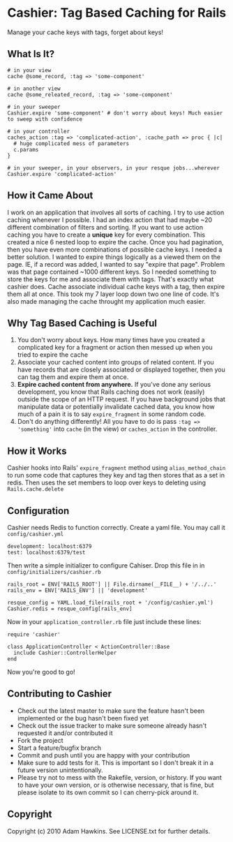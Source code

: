 # Cashier: Tag Based Caching for Rails

Manage your cache keys with tags, forget about keys!

## What Is It?

    # in your view
    cache @some_record, :tag => 'some-component'
    
    # in another view
    cache @some_releated_record, :tag => 'some-component'

    # in your sweeper
    Cashier.expire 'some-component' # don't worry about keys! Much easier to sweep with confidence

    # in your controller
    caches_action :tag => 'complicated-action', :cache_path => proc { |c| 
      # huge complicated mess of parameters
      c.params
    }

    # in your sweeper, in your observers, in your resque jobs...wherever
    Cashier.expire 'complicated-action'

## How it Came About

I work on an application that involves all sorts of caching. I try to use action caching whenever I possible.
I had an index action that had maybe ~20 different combination of filters and sorting. If you want to use
action caching you have to create a **unique** key for every combination. This created a nice 6 nested loop
to expire the cache. Once you had pagination, then you have even more combinations of possible cache keys.
I needed a better solution. I wanted to expire things logically as a viewed them on the page. IE, if 
a record was added, I wanted to say "expire that page". Problem was that page contained ~1000 different keys.
So I needed something to store the keys for me and associate them with tags. That's exactly what cashier does.
Cache associate individual cache keys with a tag, then expire them all at once. This took my 7 layer loop
down two one line of code. It's also made managing the cache throught my application much easier.

## Why Tag Based Caching is Useful

  1. You don't worry about keys. How many times have you created a complicated key for a fragment or action
  then messed up when you tried to expire the cache
  2. Associate your cached content into groups of related content. If you have records that are closely associated
  or displayed together, then you can tag them and expire them at once.
  3. **Expire cached content from anywhere.** If you've done any serious development, you know that Rails caching
  does not work (easily) outside the scope of an HTTP request. If you have background jobs that manipulate data
  or potentially invalidate cached data, you know how much of a pain it is to say `expire_fragment` in some random code.
  4. Don't do anything differently! All you have to do is pass `:tag => 'something'` into `cache` (in the view) or `caches_action` 
  in the controller.

## How it Works

Cashier hooks into Rails' `expire_fragment` method using `alias_method_chain` to run some code that captures they key
and tag then stores that as a set in redis. Then uses the set members to loop over keys to deleting using `Rails.cache.delete`

## Configuration

Cashier needs Redis to function correctly. Create a yaml file. You may call it `config/cashier.yml`

    development: localhost:6379
    test: localhost:6379/test

Then write a simple initializer to configure Cahiser. Drop this file in in `config/initializers/cashier.rb`

    rails_root = ENV['RAILS_ROOT'] || File.dirname(__FILE__) + '/../..'
    rails_env = ENV['RAILS_ENV'] || 'development'

    resque_config = YAML.load_file(rails_root + '/config/cashier.yml')
    Cashier.redis = resque_config[rails_env]

Now in your `application_controller.rb` file just include these lines:

    require 'cashier'

    class ApplicationController < ActionController::Base
      include Cashier::ControllerHelper
    end

Now you're good to go!

## Contributing to Cashier
 
* Check out the latest master to make sure the feature hasn't been implemented or the bug hasn't been fixed yet
* Check out the issue tracker to make sure someone already hasn't requested it and/or contributed it
* Fork the project
* Start a feature/bugfix branch
* Commit and push until you are happy with your contribution
* Make sure to add tests for it. This is important so I don't break it in a future version unintentionally.
* Please try not to mess with the Rakefile, version, or history. If you want to have your own version, or is otherwise necessary, that is fine, but please isolate to its own commit so I can cherry-pick around it.

## Copyright

Copyright (c) 2010 Adam Hawkins. See LICENSE.txt for
further details.

